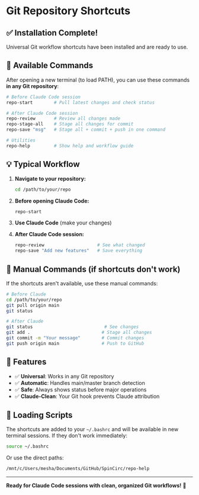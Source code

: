 # Git Repository Shortcuts

## ✅ Installation Complete!

Universal Git workflow shortcuts have been installed and are ready to use.

## 🎯 Available Commands

After opening a new terminal (to load PATH), you can use these commands **in any Git repository**:

```bash
# Before Claude Code session
repo-start        # Pull latest changes and check status

# After Claude Code session  
repo-review       # Review all changes made
repo-stage-all    # Stage all changes for commit
repo-save "msg"   # Stage all + commit + push in one command

# Utilities
repo-help         # Show help and workflow guide
```

## 💡 Typical Workflow

1. **Navigate to your repository:**
   ```bash
   cd /path/to/your/repo
   ```

2. **Before opening Claude Code:**
   ```bash
   repo-start
   ```

3. **Use Claude Code** (make your changes)

4. **After Claude Code session:**
   ```bash
   repo-review                    # See what changed
   repo-save "Add new features"   # Save everything
   ```

## 🔧 Manual Commands (if shortcuts don't work)

If the shortcuts aren't available, use these manual commands:

```bash
# Before Claude
cd /path/to/your/repo
git pull origin main
git status

# After Claude  
git status                           # See changes
git add .                           # Stage all changes
git commit -m "Your message"        # Commit changes
git push origin main                # Push to GitHub
```

## 🌟 Features

- ✅ **Universal**: Works in any Git repository
- ✅ **Automatic**: Handles main/master branch detection
- ✅ **Safe**: Always shows status before major operations
- ✅ **Claude-Clean**: Your Git hook prevents Claude attribution

## 🔄 Loading Scripts

The shortcuts are added to your `~/.bashrc` and will be available in new terminal sessions. If they don't work immediately:

```bash
source ~/.bashrc
```

Or use the direct paths:
```bash
/mnt/c/Users/mesha/Documents/GitHub/SpinCirc/repo-help
```

---

**Ready for Claude Code sessions with clean, organized Git workflows!** 🚀
